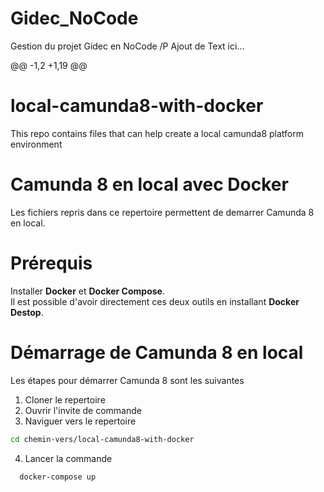 # Gidec_NoCode
Gestion du projet Gidec en NoCode
/P Ajout de Text ici...


@@ -1,2 +1,19 @@
# local-camunda8-with-docker
This repo contains files that can help create a local camunda8 platform environment
# Camunda 8 en local avec Docker
Les fichiers repris dans ce repertoire permettent de demarrer Camunda 8 en local.

# Prérequis
Installer **Docker** et **Docker Compose**.  
Il est possible d'avoir directement ces deux outils en installant **Docker Destop**.

# Démarrage de Camunda 8 en local
Les étapes pour démarrer Camunda 8 sont les suivantes
1. Cloner le repertoire
2. Ouvrir l'invite de commande
3. Naviguer vers le repertoire 
```bash 
cd chemin-vers/local-camunda8-with-docker
```
4. Lancer la commande 
```bash
  docker-compose up
```
